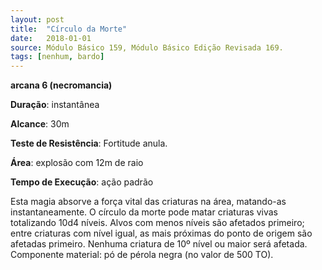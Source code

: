 ```yaml
---
layout: post
title:  "Círculo da Morte"
date:   2018-01-01
source: Módulo Básico 159, Módulo Básico Edição Revisada 169.
tags: [nenhum, bardo]
---
```


**arcana 6 (necromancia)**

**Duração**: instantânea

**Alcance**: 30m

**Teste de Resistência**: Fortitude anula.

**Área**: explosão com 12m de raio

**Tempo de Execução**: ação padrão

Esta magia absorve a força vital das criaturas na área, matando-as instantaneamente. O círculo da morte pode matar criaturas vivas totalizando 10d4 níveis. Alvos com menos níveis são afetados primeiro; entre criaturas com nível igual, as mais próximas do ponto de origem são afetadas primeiro. Nenhuma criatura de 10º nível ou maior será afetada.
Componente material: pó de pérola negra (no valor de 500 TO).
